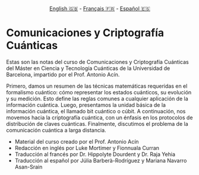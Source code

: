 <p style="text-align: center;">
    <a id="linken" href="../../../../en/content/index.html">English &#x1F1EC;&#x1F1E7;</a> - 
    <a id="linkfr" href="../../../../fr/content/index.html">Français &#x1F1EB;&#x1F1F7;</a> - 
    <a id="linkes" href="../../../../es/content/index.html">Español &#x1F1EA;&#x1F1F8;</a>
</p>
<script>
    currentPage = window.location.href;
    beforeLang = currentPage.slice(0, currentPage.indexOf("content") - 3);
    afterLang = currentPage.slice(currentPage.indexOf("content"));
    document.getElementById("linken").href = beforeLang + "en/" + afterLang;
    document.getElementById("linkfr").href = beforeLang + "fr/" + afterLang;
    document.getElementById("linkes").href = beforeLang + "es/" + afterLang;
</script>



# Comunicaciones y Criptografía Cuánticas

Estas son las notas del curso de Comunicaciones y Criptografía Cuánticas del Máster en Ciencia y Tecnología Cuánticas de la Universidad de Barcelona, impartido por el Prof. Antonio Acín.

Primero, damos un resumen de las técnicas matemáticas requeridas en el formalismo cuántico: cómo representar los estados cuánticos, su evolución y su medición. Esto define las reglas comunes a cualquier aplicación de la información cuántica. Luego, presentamos la unidad básica de la información cuántica, el llamado bit cuántico o cúbit. A continuación, nos movemos hacia la criptografía cuántica, con un énfasis en los protocolos de distribución de claves cuánticas. Finalmente, discutimos el problema de la comunicación cuántica a larga distancia.

- Material del curso creado por el Prof. Antonio Acín
- Redacción en inglés por Luke Mortimer y Fionnuala Curran
- Traducción al francés por Dr. Hippolyte Dourdent y Dr. Raja Yehia
- Traducción al español por Júlia Barberà-Rodríguez y Mariana Navarro Asan-Srain
